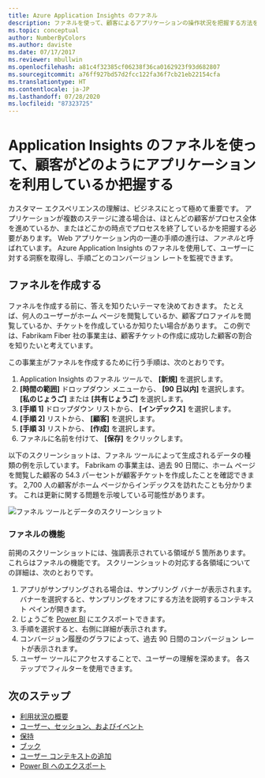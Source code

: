 ```yaml
---
title: Azure Application Insights のファネル
description: ファネルを使って、顧客によるアプリケーションの操作状況を把握する方法を説明します。
ms.topic: conceptual
author: NumberByColors
ms.author: daviste
ms.date: 07/17/2017
ms.reviewer: mbullwin
ms.openlocfilehash: a81c4f32385cf06238f36ca0162923f93d682807
ms.sourcegitcommit: a76ff927bd57d2fcc122fa36f7cb21eb22154cfa
ms.translationtype: HT
ms.contentlocale: ja-JP
ms.lasthandoff: 07/28/2020
ms.locfileid: "87323725"
---
```

# <a name="discover-how-customers-are-using-your-application-with-application-insights-funnels"></a>Application Insights のファネルを使って、顧客がどのようにアプリケーションを利用しているか把握する

カスタマー エクスペリエンスの理解は、ビジネスにとって極めて重要です。 アプリケーションが複数のステージに渡る場合は、ほとんどの顧客がプロセス全体を進めているか、またはどこかの時点でプロセスを終了しているかを把握する必要があります。 Web アプリケーション内の一連の手順の進行は、*ファネル*と呼ばれています。 Azure Application Insights のファネルを使用して、ユーザーに対する洞察を取得し、手順ごとのコンバージョン レートを監視できます。 

## <a name="create-your-funnel"></a>ファネルを作成する
ファネルを作成する前に、答えを知りたいテーマを決めておきます。 たとえば、何人のユーザーがホーム ページを閲覧しているか、顧客プロファイルを閲覧しているか、チケットを作成しているか知りたい場合があります。 この例では、Fabrikam Fiber 社の事業主は、顧客チケットの作成に成功した顧客の割合を知りたいと考えています。

この事業主がファネルを作成するために行う手順は、次のとおりです。

1. Application Insights のファネル ツールで、 **[新規]** を選択します。
1. **[時間の範囲]** ドロップダウン メニューから、 **[90 日以内]** を選択します。 **[私のじょうご]** または **[共有じょうご]** を選択します。
1. **[手順 1]** ドロップダウン リストから、 **[インデックス]** を選択します。 
1. **[手順 2]** リストから、 **[顧客]** を選択します。
1. **[手順 3]** リストから、 **[作成]** を選択します。
1. ファネルに名前を付けて、 **[保存]** をクリックします。

以下のスクリーンショットは、ファネル ツールによって生成されるデータの種類の例を示しています。 Fabrikam の事業主は、過去 90 日間に、ホーム ページを閲覧した顧客の 54.3 パーセントが顧客チケットを作成したことを確認できます。 2,700 人の顧客がホーム ページからインデックスを訪れたことも分かります。 これは更新に関する問題を示唆している可能性があります。


![ファネル ツールとデータのスクリーンショット](media/usage-funnels/funnel1.png)

### <a name="funnels-features"></a>ファネルの機能
前掲のスクリーンショットには、強調表示されている領域が 5 箇所あります。 これらはファネルの機能です。 スクリーンショットの対応する各領域についての詳細は、次のとおりです。
1. アプリがサンプリングされる場合は、サンプリング バナーが表示されます。 バナーを選択すると、サンプリングをオフにする方法を説明するコンテキスト ペインが開きます。 
2. じょうごを [Power BI](./export-power-bi.md) にエクスポートできます。
3. 手順を選択すると、右側に詳細が表示されます。 
4. コンバージョン履歴のグラフによって、過去 90 日間のコンバージョン レートが表示されます。 
5. ユーザー ツールにアクセスすることで、ユーザーの理解を深めます。 各ステップでフィルターを使用できます。 

## <a name="next-steps"></a>次のステップ
  * [利用状況の概要](usage-overview.md)
  * [ユーザー、セッション、およびイベント](usage-segmentation.md)
  * [保持](usage-retention.md)
  * [ブック](../platform/workbooks-overview.md)
  * [ユーザー コンテキストの追加](usage-send-user-context.md)
  * [Power BI へのエクスポート](./export-power-bi.md)

